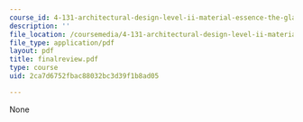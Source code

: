 ```yaml
---
course_id: 4-131-architectural-design-level-ii-material-essence-the-glass-house-fall-2003
description: ''
file_location: /coursemedia/4-131-architectural-design-level-ii-material-essence-the-glass-house-fall-2003/2ca7d6752fbac88032bc3d39f1b8ad05_finalreview.pdf
file_type: application/pdf
layout: pdf
title: finalreview.pdf
type: course
uid: 2ca7d6752fbac88032bc3d39f1b8ad05

---
```

None